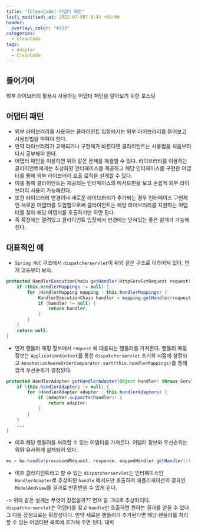 ```yaml
---
title: "[CleanCode] 어댑터 패턴"
last\_modified\_at: 2022-07-08T 9:43 +09:00
header:
  overlay\_color: "#333"
categories:
  - CleanCode
tags:
  - Adapter
  - CleanCode
---
```

## 들어가며
외부 라이브러리 활용시 사용하는 어댑터 패턴을 알아보기 위한 포스팅

## 어댑터 패턴
- 외부 라이브러리를 사용하는 클라이언트 입장에서는 외부 라이브러리를 뜯어보고 사용방법을 익혀야 한다.
- 만약 라이브러리가 교체되거나 구현체가 바뀐다면 클라이언트는 사용법을 처음부터 다시 공부해야 한다.
- 어댑터 패턴을 이용하면 위와 같은 문제를 해결할 수 있다. 라이브러리를 이용하는 클라이언트에게는 추상화된 인터페이스를 제공하고 해당 인터페이스를 구현한 어댑터를 통해 외부 라이브러리 호출 로직을 설계할 수 있다.
- 이를 통해 클라이언트는 제공되는 인터페이스의 메서드만을 보고 손쉽게 외부 라이브러리 사용이 가능해진다.
- 또한 라이브러리 변경이나 새로운 라이브러리가 추가되는 경우 인터페이스 구현체인 새로운 어댑터를 도입함으로써 클라이언트는 해당 라이브러리를 지원하는 어댑터를 찾아 해당 어댑터를 호출하기만 하면 된다.
- 즉 확장에는 열려있고 클라이언트 입장에서 변경에는 닫혀있는 좋은 설계가 가능해진다.

## 대표적인 예
- `Spring MVC` 구조에서 `dispatcherservlet`이 위와 같은 구조로 이루어져 있다. 먼저 코드부터 보자.

```java
protected HandlerExecutionChain getHandler(HttpServletRequest request) throws Exception {
    if (this.handlerMappings != null) {
        for (HandlerMapping mapping : this.handlerMappings) {
            HandlerExecutionChain handler = mapping.getHandler(request);
            if (handler != null) {
                return handler;
            }
        }
    }
    return null;
}
```
- 먼저 핸들러 매핑 정보에서 `request` 에 대응되는 핸들러를 가져온다. 핸들러 매핑 정보는 `ApplicationContext`를 통한 `dispatcherservlet` 초기화 시점에 설정되고 `AnnotationAwareOrderComparator.sort(this.handlerMappings)`를 통해 검색 우선순위가 결정된다.

```java
protected HandlerAdapter getHandlerAdapter(Object handler) throws ServletException {
    if (this.handlerAdapters != null) {
        for (HandlerAdapter adapter : this.handlerAdapters) {
            if (adapter.supports(handler)) {
                return adapter;
            }
        }
    }
    ...
}
```
- 이후 해당 핸들러를 처리할 수 있는 어댑터를 가져온다. 어댑터 정보와 우선순위는 위와 유사하게 설계되어 있다.

```java
mv = ha.handle(processedRequest, response, mappedHandler.getHandler());
```
- 이후 클라이언트라고 할 수 있는 `dispatcherservlet`는 인터페이스인 `HandlerAdapter`로 추상화된 `handle` 메서드만 호출하여 애플리케이션의 결과인 `ModelAndView`를 결과로 반환받을 수 있게 된다.

-> 위와 같은 설계는 무엇이 장점일까?? 먼저 말 그대로 추상화이다. `dispatcherservlet`는 어댑터를 찾고 `handle`만 호출하면 원하는 결과를 얻을 수 있다. 그 다음 장점으로는 확장성이다. 만약 새로운 핸들러가 추가된다면 해당 핸들러를 처리할 수 있는 어댑터만 목록에 추가해 주면 된다. 대박